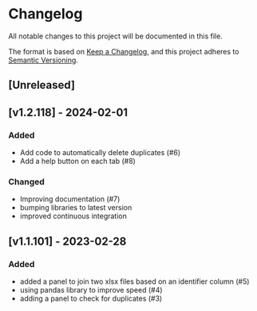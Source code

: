 # Changelog
All notable changes to this project will be documented in this file.

The format is based on [Keep a Changelog](https://keepachangelog.com/en/1.0.0/),
and this project adheres to [Semantic Versioning](https://semver.org/spec/v2.0.0.html).

## [Unreleased]

## [v1.2.118] - 2024-02-01

### Added

- Add code to automatically delete duplicates (#6)
- Add a help button on each tab (#8)

### Changed

- Improving documentation (#7)
- bumping libraries to latest version
- improved continuous integration

## [v1.1.101] - 2023-02-28

### Added

- added a panel to join two xlsx files based on an identifier column (#5)
- using pandas library to improve speed (#4)
- adding a panel to check for duplicates (#3)


